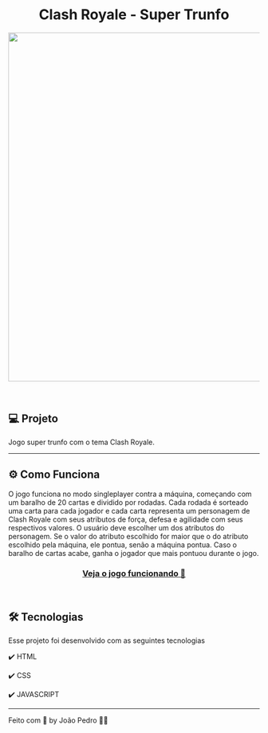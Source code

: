 <h1 align="center">
  Clash Royale - Super Trunfo
</h1>

<p align="center">
<img  width="700" src="https://user-images.githubusercontent.com/93893533/185820970-d1a68d4b-bbf5-4bbd-b9cc-f57d4ee9af98.gif" />
</p>

<br />

## 💻 Projeto

Jogo super trunfo com o tema Clash Royale.

<hr>

## ⚙️ Como Funciona
O jogo funciona no modo singleplayer contra a máquina, começando com um baralho de 20 cartas e dividido por rodadas. Cada rodada é sorteado uma carta para cada jogador e cada carta representa um personagem de Clash Royale com seus atributos de força, defesa e agilidade com seus respectivos valores. O usuário deve escolher um dos atributos do personagem. Se o valor do atributo escolhido for maior que o do atributo escolhido pela máquina, ele pontua, senão a máquina pontua. Caso o baralho de cartas acabe, ganha o jogador que mais pontuou durante o jogo.
<br>

 <h3 align="center"><a target="_blank" href="https://super-trunfo-clash-royale.netlify.app/">Veja o jogo funcionando 👀</a></h3>

<br>

## 🛠️ Tecnologias
Esse projeto foi desenvolvido com as seguintes tecnologias

✔️ HTML

✔️ CSS

✔️ JAVASCRIPT

---

Feito com 💜 by João Pedro 👋🏻